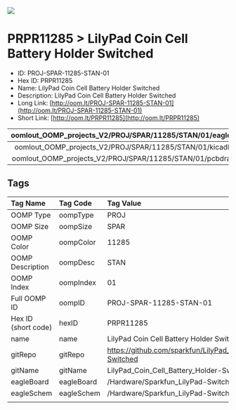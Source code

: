 


  
![][im]
# PRPR11285 > LilyPad Coin Cell Battery Holder Switched

- ID: PROJ-SPAR-11285-STAN-01
- Hex ID: PRPR11285
- Name: LilyPad Coin Cell Battery Holder Switched
- Description: LilyPad Coin Cell Battery Holder Switched
- Long Link: [http://oom.lt/PROJ-SPAR-11285-STAN-01](http://oom.lt/PROJ-SPAR-11285-STAN-01)
- Short Link: [http://oom.lt/PRPR11285](http://oom.lt/PRPR11285)
  

|oomlout_OOMP_projects_V2/PROJ/SPAR/11285/STAN/01/eagleImage.png|oomlout_OOMP_projects_V2/PROJ/SPAR/11285/STAN/01/eagleSchemImage.png|oomlout_OOMP_projects_V2/PROJ/SPAR/11285/STAN/01/kicadPcb3dFront.png|oomlout_OOMP_projects_V2/PROJ/SPAR/11285/STAN/01/kicadPcb3dBack.png|
| :---: | :---: | :---: | :---: |
|oomlout_OOMP_projects_V2/PROJ/SPAR/11285/STAN/01/kicadPcb3d.png|oomlout_OOMP_projects_V2/PROJ/SPAR/11285/STAN/01/bomBack.png|oomlout_OOMP_projects_V2/PROJ/SPAR/11285/STAN/01/bomFront.png|oomlout_OOMP_projects_V2/PROJ/SPAR/11285/STAN/01/pcbdraw.svg|
|oomlout_OOMP_projects_V2/PROJ/SPAR/11285/STAN/01/pcbdrawBack.svg||||

## Tags
  

|Tag Name|Tag Code|Tag Value|
| :--- | :--- | :--- |
|OOMP Type|oompType|PROJ|
|OOMP Size|oompSize|SPAR|
|OOMP Color|oompColor|11285|
|OOMP Description|oompDesc|STAN|
|OOMP Index|oompIndex|01|
|Full OOMP ID|oompID|PROJ-SPAR-11285-STAN-01|
|Hex ID (short code)|hexID|PRPR11285|
|name|name|LilyPad Coin Cell Battery Holder Switched|
|gitRepo|gitRepo|https://github.com/sparkfun/LilyPad_Coin_Cell_Battery_Holder-Switched|
|gitName|gitName|LilyPad_Coin_Cell_Battery_Holder-Switched|
|eagleBoard|eagleBoard|/Hardware/Sparkfun_LilyPad-Switched-Battery.brd|
|eagleSchem|eagleSchem|/Hardware/Sparkfun_LilyPad-Switched-Battery.sch|
||||



[im]: PROJ/SPAR/11285/STAN/01/kicadPcb3d_450.png
